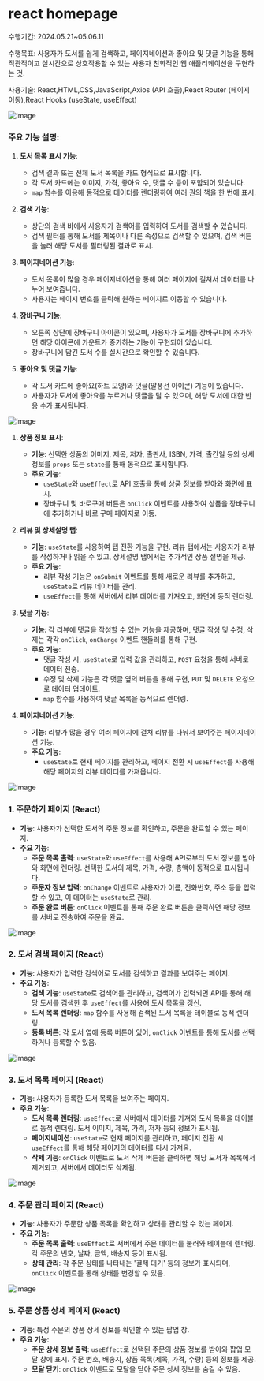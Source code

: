 # react homepage

수행기간: 2024.05.21~05.06.11

수행목표: 사용자가 도서를 쉽게 검색하고, 페이지네이션과 좋아요 및 댓글 기능을 통해 직관적이고 실시간으로 상호작용할 수 있는 사용자 친화적인 웹 애플리케이션을 구현하는 것.

사용기술: React,HTML,CSS,JavaScript,Axios (API 호출),React Router (페이지 이동),React Hooks (useState, useEffect)

![image](https://github.com/user-attachments/assets/1967a2d0-1ce8-4b31-b2c1-7ab9f3b76d10)

### 주요 기능 설명:

1. **도서 목록 표시 기능**:
   - 검색 결과 또는 전체 도서 목록을 카드 형식으로 표시합니다.
   - 각 도서 카드에는 이미지, 가격, 좋아요 수, 댓글 수 등이 포함되어 있습니다.
   - `map` 함수를 이용해 동적으로 데이터를 렌더링하여 여러 권의 책을 한 번에 표시.

2. **검색 기능**:
   - 상단의 검색 바에서 사용자가 검색어를 입력하여 도서를 검색할 수 있습니다.
   - 검색 필터를 통해 도서를 제목이나 다른 속성으로 검색할 수 있으며, 검색 버튼을 눌러 해당 도서를 필터링된 결과로 표시.

3. **페이지네이션 기능**:
   - 도서 목록이 많을 경우 페이지네이션을 통해 여러 페이지에 걸쳐서 데이터를 나누어 보여줍니다.
   - 사용자는 페이지 번호를 클릭해 원하는 페이지로 이동할 수 있습니다.

4. **장바구니 기능**:
   - 오른쪽 상단에 장바구니 아이콘이 있으며, 사용자가 도서를 장바구니에 추가하면 해당 아이콘에 카운트가 증가하는 기능이 구현되어 있습니다.
   - 장바구니에 담긴 도서 수를 실시간으로 확인할 수 있습니다.

5. **좋아요 및 댓글 기능**:
   - 각 도서 카드에 좋아요(하트 모양)와 댓글(말풍선 아이콘) 기능이 있습니다.
   - 사용자가 도서에 좋아요를 누르거나 댓글을 달 수 있으며, 해당 도서에 대한 반응 수가 표시됩니다.

![image](https://github.com/user-attachments/assets/6a2dab16-79cc-4032-8f0c-a0afd29fc36c)

1. **상품 정보 표시**:
   - **기능**: 선택한 상품의 이미지, 제목, 저자, 출판사, ISBN, 가격, 출간일 등의 상세 정보를 `props` 또는 `state`를 통해 동적으로 표시합니다.
   - **주요 기능**: 
     - `useState`와 `useEffect`로 API 호출을 통해 상품 정보를 받아와 화면에 표시.
     - 장바구니 및 바로구매 버튼은 `onClick` 이벤트를 사용하여 상품을 장바구니에 추가하거나 바로 구매 페이지로 이동.

2. **리뷰 및 상세설명 탭**:
   - **기능**: `useState`를 사용하여 탭 전환 기능을 구현. 리뷰 탭에서는 사용자가 리뷰를 작성하거나 읽을 수 있고, 상세설명 탭에서는 추가적인 상품 설명을 제공.
   - **주요 기능**: 
     - 리뷰 작성 기능은 `onSubmit` 이벤트를 통해 새로운 리뷰를 추가하고, `useState`로 리뷰 데이터를 관리.
     - `useEffect`를 통해 서버에서 리뷰 데이터를 가져오고, 화면에 동적 렌더링.

3. **댓글 기능**:
   - **기능**: 각 리뷰에 댓글을 작성할 수 있는 기능을 제공하며, 댓글 작성 및 수정, 삭제는 각각 `onClick`, `onChange` 이벤트 핸들러를 통해 구현.
   - **주요 기능**:
     - 댓글 작성 시, `useState`로 입력 값을 관리하고, `POST` 요청을 통해 서버로 데이터 전송.
     - 수정 및 삭제 기능은 각 댓글 옆의 버튼을 통해 구현, `PUT` 및 `DELETE` 요청으로 데이터 업데이트.
     - `map` 함수를 사용하여 댓글 목록을 동적으로 렌더링.

4. **페이지네이션 기능**:
   - **기능**: 리뷰가 많을 경우 여러 페이지에 걸쳐 리뷰를 나눠서 보여주는 페이지네이션 기능.
   - **주요 기능**: 
     - `useState`로 현재 페이지를 관리하고, 페이지 전환 시 `useEffect`를 사용해 해당 페이지의 리뷰 데이터를 가져옵니다.
    
![image](https://github.com/user-attachments/assets/3fcbd992-df65-48a7-9844-98d4fd4a88d7)

### 1. **주문하기 페이지 (React)**
   - **기능**: 사용자가 선택한 도서의 주문 정보를 확인하고, 주문을 완료할 수 있는 페이지.
   - **주요 기능**:
     - **주문 목록 출력**: `useState`와 `useEffect`를 사용해 API로부터 도서 정보를 받아와 화면에 렌더링. 선택한 도서의 제목, 가격, 수량, 총액이 동적으로 표시됩니다.
     - **주문자 정보 입력**: `onChange` 이벤트로 사용자가 이름, 전화번호, 주소 등을 입력할 수 있고, 이 데이터는 `useState`로 관리.
     - **주문 완료 버튼**: `onClick` 이벤트를 통해 주문 완료 버튼을 클릭하면 해당 정보를 서버로 전송하여 주문을 완료.

![image](https://github.com/user-attachments/assets/4c01ff66-aa6f-4a33-8b47-7f079936f095)

### 2. **도서 검색 페이지 (React)**
   - **기능**: 사용자가 입력한 검색어로 도서를 검색하고 결과를 보여주는 페이지.
   - **주요 기능**:
     - **검색 기능**: `useState`로 검색어를 관리하고, 검색어가 입력되면 API를 통해 해당 도서를 검색한 후 `useEffect`를 사용해 도서 목록을 갱신.
     - **도서 목록 렌더링**: `map` 함수를 사용해 검색된 도서 목록을 테이블로 동적 렌더링.
     - **등록 버튼**: 각 도서 옆에 등록 버튼이 있어, `onClick` 이벤트를 통해 도서를 선택하거나 등록할 수 있음.

![image](https://github.com/user-attachments/assets/cb6f269d-44da-41ed-b6a9-d4e44e484793)

### 3. **도서 목록 페이지 (React)**
   - **기능**: 사용자가 등록한 도서 목록을 보여주는 페이지.
   - **주요 기능**:
     - **도서 목록 렌더링**: `useEffect`로 서버에서 데이터를 가져와 도서 목록을 테이블로 동적 렌더링. 도서 이미지, 제목, 가격, 저자 등의 정보가 표시됨.
     - **페이지네이션**: `useState`로 현재 페이지를 관리하고, 페이지 전환 시 `useEffect`를 통해 해당 페이지의 데이터를 다시 가져옴.
     - **삭제 기능**: `onClick` 이벤트로 도서 삭제 버튼을 클릭하면 해당 도서가 목록에서 제거되고, 서버에서 데이터도 삭제됨.

![image](https://github.com/user-attachments/assets/b473bfb9-2833-4e75-b182-bcf8f1358cce)

### 4. **주문 관리 페이지 (React)**
   - **기능**: 사용자가 주문한 상품 목록을 확인하고 상태를 관리할 수 있는 페이지.
   - **주요 기능**:
     - **주문 목록 출력**: `useEffect`로 서버에서 주문 데이터를 불러와 테이블에 렌더링. 각 주문의 번호, 날짜, 금액, 배송지 등이 표시됨.
     - **상태 관리**: 각 주문 상태를 나타내는 '결제 대기' 등의 정보가 표시되며, `onClick` 이벤트를 통해 상태를 변경할 수 있음.

![image](https://github.com/user-attachments/assets/9c629198-2c87-403f-b1b7-aec081fcff63)

### 5. **주문 상품 상세 페이지 (React)**
   - **기능**: 특정 주문의 상품 상세 정보를 확인할 수 있는 팝업 창.
   - **주요 기능**:
     - **주문 상세 정보 출력**: `useEffect`로 선택된 주문의 상품 정보를 받아와 팝업 모달 창에 표시. 주문 번호, 배송지, 상품 목록(제목, 가격, 수량) 등의 정보를 제공.
     - **모달 닫기**: `onClick` 이벤트로 모달을 닫아 주문 상세 정보를 숨길 수 있음.
